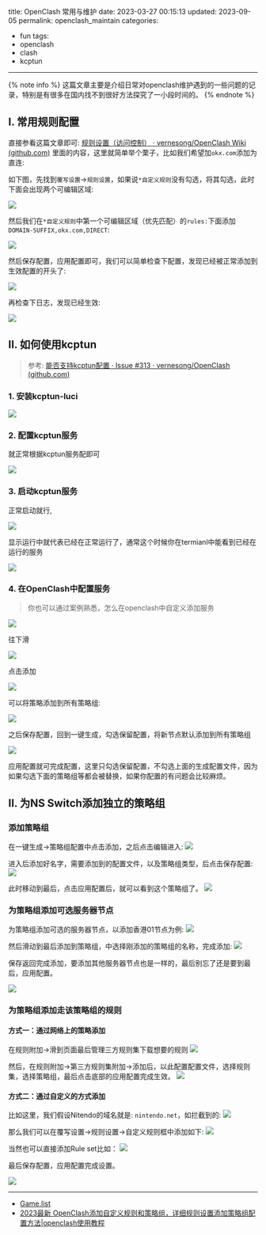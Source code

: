 title: OpenClash 常用与维护
date: 2023-03-27 00:15:13
updated: 2023-09-05
permalink: openclash_maintain
categories:
- fun
tags:
- openclash
- clash
- kcptun

---

{% note info %} 这篇文章主要是介绍日常对openclash维护遇到的一些问题的记录，特别是有很多在国内找不到很好方法探究了一小段时间的。  {% endnote %}

<!-- more -->

## I. 常用规则配置

直接参看这篇文章即可: [规则设置（访问控制） · vernesong/OpenClash Wiki (github.com)](https://github.com/vernesong/OpenClash/wiki/%E8%A7%84%E5%88%99%E8%AE%BE%E7%BD%AE%EF%BC%88%E8%AE%BF%E9%97%AE%E6%8E%A7%E5%88%B6%EF%BC%89) 里面的内容，这里就简单举个栗子，比如我们希望加`okx.com`添加为直连:

如下图，先找到`覆写设置`->`规则设置`，如果说`*自定义规则`没有勾选，将其勾选，此时下面会出现两个可编辑区域:

![](/img/openclash_maintain_f170e89b_0.png)

然后我们在`*自定义规则`中第一个可编辑区域（优先匹配）的`rules:`下面添加`DOMAIN-SUFFIX,okx.com,DIRECT`:

![](/img/openclash_maintain_755cf9ed_1.png)

然后保存配置，应用配置即可，我们可以简单检查下配置，发现已经被正常添加到生效配置的开头了:

![](/img/openclash_maintain_752e7fbd_2.png)

再检查下日志，发现已经生效:

![](/img/openclash_maintain_d4eec0cd_3.png)

## II. 如何使用kcptun

> 参考: [能否支持kcptun配置 · Issue #313 · vernesong/OpenClash (github.com)](https://github.com/vernesong/OpenClash/issues/313)

### 1. 安装kcptun-luci

![](/img/openclash_maintain_8a181645_4.png)

### 2. 配置kcptun服务

就正常根据kcptun服务配即可

![](/img/openclash_maintain_b20f4695_5.png)

### 3. 启动kcptun服务

正常启动就行,

![](/img/openclash_maintain_9a5c0db9_6.png)

显示运行中就代表已经在正常运行了，通常这个时候你在termianl中能看到已经在运行的服务

![](/img/openclash_maintain_5a7b8da8_7.png)

### 4. 在OpenClash中配置服务

> 你也可以通过案例熟悉，怎么在openclash中自定义添加服务

![](/img/openclash_maintain_22c4ba1d_8.png)

往下滑

![](/img/openclash_maintain_691ea759_9.png)

点击添加

![](/img/openclash_maintain_079b5c15_10.png)

可以将策略添加到所有策略组:

![](/img/openclash_maintain_005957b1_11.png)

之后保存配置，回到一键生成，勾选保留配置，将新节点默认添加到所有策略组

![](/img/openclash_maintain_5b80186a_12.png)

应用配置就可完成配置，这里只勾选保留配置，不勾选上面的生成配置文件，因为如果勾选下面的策略组等都会被替换，如果你配置的有问题会比较麻烦。


## II. 为NS Switch添加独立的策略组

### 添加策略组

在一键生成->策略组配置中点击添加，之后点击编辑进入:
![](/img/openclash_maintain_37958af3_13.png)

进入后添加好名字，需要添加到的配置文件，以及策略组类型，后点击保存配置:
![](/img/openclash_maintain_73ca8365_14.png)

此时移动到最后，点击应用配置后，就可以看到这个策略组了。
![](/img/openclash_maintain_99ffbcac_15.png)

### 为策略组添加可选服务器节点

为策略组添加可选的服务器节点，以添加香港01节点为例:
![](/img/openclash_maintain_c0d16551_16.png)

然后滑动到最后添加到策略组，中选择刚添加的策略组的名称，完成添加:
![](/img/openclash_maintain_0a90497d_17.png)

保存返回完成添加，要添加其他服务器节点也是一样的，最后别忘了还是要到最后，应用配置。

![](/img/openclash_maintain_b49a4d01_18.png)

### 为策略组添加走该策略组的规则

#### 方式一：通过网络上的策略添加

在规则附加->滑到页面最后管理三方规则集下载想要的规则
![](/img/openclash_maintain_afab6bc5_19.png)

然后，在规则附加->第三方规则集附加->添加后，以此配置配置文件，选择规则集，选择策略组，最后点击底部的应用配置完成生效。
![](/img/openclash_maintain_5b9b8701_20.png)

#### 方式二：通过自定义的方式添加

比如这里，我们假设Nitendo的域名就是: `nintendo.net`，如拦截到的:
![](/img/openclash_maintain_961658bd_21.png)

那么我们可以在覆写设置->规则设置->自定义规则框中添加如下:
![](/img/openclash_maintain_4bfd0bdd_22.png)

当然也可以直接添加Rule set比如：
![](/img/openclash_maintain_da4b65da_23.png)

最后保存配置，应用配置完成设置。

![](/img/openclash_maintain_90fa3968_24.png)

---

- [Game.list](https://github.com/LM-Firefly/Rules/blob/master/Game.list)
- [2023最新 OpenClash添加自定义规则和策略组，详细规则设置添加策略组配置方法|openclash使用教程](https://www.youtube.com/watch?v=enmv0UZtW48)